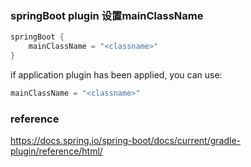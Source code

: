 
### springBoot plugin 设置mainClassName

```groovy
springBoot {
    mainClassName = "<classname>"
}
```

if application plugin has been applied, you can use:

```groovy
mainClassName = "<classname>"
```

### reference

https://docs.spring.io/spring-boot/docs/current/gradle-plugin/reference/html/